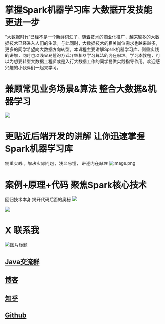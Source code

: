 # 掌握Spark机器学习库 大数据开发技能更进一步

“大数据时代”已经不是一个新鲜词汇了，随着技术的商业化推广，越来越多的大数据技术已经进入人们的生活。与此同时，大数据技术的相关岗位需求也越来越多，更多的同学希望向大数据方向转型。本课程主要讲解Spark机器学习库，侧重实践的讲解，同时也以浅显易懂的方式介绍机器学习算法的内在原理。学习本教程，可以为想要转型大数据工程师或是入行大数据工作的同学提供实践指导作用。欢迎感兴趣的小伙伴们一起来学习。

# 兼顾常见业务场景&算法 整合大数据&机器学习
![](https://upload-images.jianshu.io/upload_images/16782311-657721947e344fa1.png?imageMogr2/auto-orient/strip%7CimageView2/2/w/1240)

# 更贴近后端开发的讲解 让你迅速掌握Spark机器学习库
侧重实践 ，解决实际问题； 浅显易懂， 讲述内在原理
![image.png](https://upload-images.jianshu.io/upload_images/16782311-f2570022ab77dded.png?imageMogr2/auto-orient/strip%7CimageView2/2/w/1240)

# 案例+原理+代码 聚焦Spark核心技术
回归技术本身 揭开代码后面的奥秘
![](https://upload-images.jianshu.io/upload_images/16782311-9c0378c93851a135.png?imageMogr2/auto-orient/strip%7CimageView2/2/w/1240)

![](https://upload-images.jianshu.io/upload_images/16782311-1e82e7a1f14e3ea8.png?imageMogr2/auto-orient/strip%7CimageView2/2/w/1240)

# X 联系我
![](http://upload-images.jianshu.io/upload_images/4685968-6a8b28d2fd95e8b7?imageMogr2/auto-orient/strip%7CimageView2/2/w/1240 "图片标题") 
## [Java交流群](https://jq.qq.com/?_wv=1027&k=5UB4P1T)

## [博客](http://www.shishusheng.com)

## [知乎](http://www.zhihu.com/people/shi-shu-sheng-)

## [Github](https://github.com/Wasabi1234)
